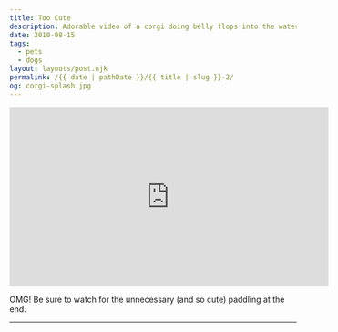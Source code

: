 ```yaml
---
title: Too Cute
description: Adorable video of a corgi doing belly flops into the water.
date: 2010-08-15
tags: 
  - pets
  - dogs
layout: layouts/post.njk
permalink: /{{ date | pathDate }}/{{ title | slug }}-2/
og: corgi-splash.jpg
---
```


<iframe class="youtube-video" width="560" height="315" src="https://www.youtube.com/embed/glii-kazad8" title="YouTube video player" frameborder="0" allow="accelerometer; autoplay; clipboard-write; encrypted-media; gyroscope; picture-in-picture; web-share" allowfullscreen></iframe>

OMG! Be sure to watch for the unnecessary (and so cute) paddling at the end.

---
